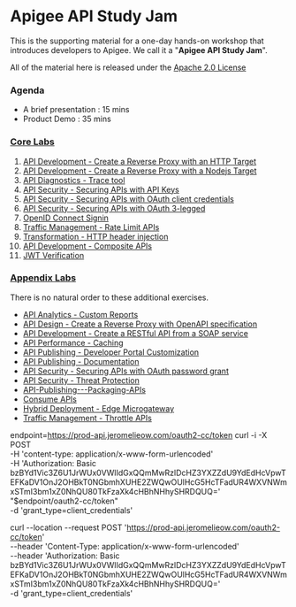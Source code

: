 # Apigee API Study Jam

This is the supporting material for a one-day hands-on workshop that introduces developers to Apigee. We call it a "**Apigee API Study Jam**".

All of the material here is released under the [Apache 2.0 License](./LICENSE)

### Agenda

-   A brief presentation : 15 mins
-   Product Demo : 35 mins

### [Core Labs](./Labs/Core)

1. [API Development - Create a Reverse Proxy with an HTTP Target](./Labs/Core/01-Create-a-Reverse-Proxy)
2. [API Development - Create a Reverse Proxy with a Nodejs Target](./Labs/Core/02-Proxy-with-Nodejs-Target)
3. [API Diagnostics - Trace tool ](./Labs/Core/03-Trace-tool)
4. [API Security - Securing APIs with API Keys ](./Labs/Core/04-Securing-APIs-with-API-Keys)
5. [API Security - Securing APIs with OAuth client credentials](./Labs/Core/05-Securing-APIs-with-OAuth-client-creds)
6. [API Security - Securing APIs with OAuth 3-legged](./Labs/Core/06-Securing-APIs-with-OAuth-3-legged)
7. [OpenID Connect Signin ](./Labs/Core/07-OpenID-Connect-Signin)
8. [Traffic Management - Rate Limit APIs ](./Labs/Core/08-Rate-Limit-APIs)
9. [Transformation - HTTP header injection ](./Labs/Core/09-HTTP-header-injection)
10. [API Development - Composite APIs ](./Labs/Core/10-Composite-APIs)
11. [JWT Verification ](./Labs/Core/11-JWT-Verification)

### [Appendix Labs](./Labs/Appendix)

There is no natural order to these additional exercises.

-   [API Analytics - Custom Reports](./Labs/Appendix/API%20Analytics%20-%20Custom%20Reports)
-   [API Design - Create a Reverse Proxy with OpenAPI specification](./Labs/Appendix/API%20Design%20-%20Create%20a%20Reverse%20Proxy%20with%20OpenAPI%20specification)
-   [API Development - Create a RESTful API from a SOAP service](./Labs/Appendix/API%20Development%20-%20Create%20a%20RESTful%20API%20from%20a%20SOAP%20service)
-   [API Performance - Caching](./Labs/Appendix/API%20Performance%20-%20Caching)
-   [API Publishing - Developer Portal Customization](./Labs/Appendix/API%20Publishing%20-%20Developer%20Portal%20Customization)
-   [API Publishing - Documentation](./Labs/Appendix/API%20Publishing%20-%20Documentation)
-   [API Security - Securing APIs with OAuth password grant](./Labs/Appendix/API%20Security%20-%20Securing%20APIs%20with%20OAuth%20password%20grant)
-   [API Security - Threat Protection](./Labs/Appendix/API%20Security%20-%20Threat%20Protection)
-   [API-Publishing---Packaging-APIs](./Labs/Appendix/API-Publishing---Packaging-APIs)
-   [Consume APIs](./Labs/Appendix/Consume%20APIs)
-   [Hybrid Deployment - Edge Microgateway](./Labs/Appendix/Hybrid%20Deployment%20-%20Edge%20Microgateway)
-   [Traffic Management - Throttle APIs](./Labs/Appendix/Traffic%20Management%20-%20Throttle%20APIs)

endpoint=https://prod-api.jeromelieow.com/oauth2-cc/token
curl -i -X POST \
 -H 'content-type: application/x-www-form-urlencoded' \
 -H 'Authorization: Basic bzBYd1Vic3Z6U1JrWUx0VWlIdGxQQmMwRzlDcHZ3YXZZdU9YdEdHcVpwTEFKaDV1OnJ2OHBkT0NGbmhXUHE2ZWQwOUlHcG5HcTFadUR4WXVNWmxSTmI3bm1xZ0NhQU80TkFzaXk4cHBhNHhySHRDQUQ=' \
 "$endpoint/oauth2-cc/token" \
 -d 'grant_type=client_credentials'

curl --location --request POST 'https://prod-api.jeromelieow.com/oauth2-cc/token' \
--header 'Content-Type: application/x-www-form-urlencoded' \
--header 'Authorization: Basic bzBYd1Vic3Z6U1JrWUx0VWlIdGxQQmMwRzlDcHZ3YXZZdU9YdEdHcVpwTEFKaDV1OnJ2OHBkT0NGbmhXUHE2ZWQwOUlHcG5HcTFadUR4WXVNWmxSTmI3bm1xZ0NhQU80TkFzaXk4cHBhNHhySHRDQUQ=' \
-d 'grant_type=client_credentials'
